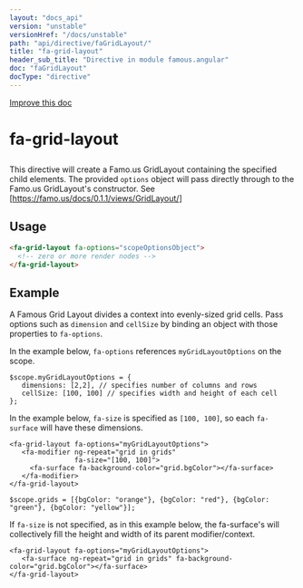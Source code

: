 ```yaml
---
layout: "docs_api"
version: "unstable"
versionHref: "/docs/unstable"
path: "api/directive/faGridLayout/"
title: "fa-grid-layout"
header_sub_title: "Directive in module famous.angular"
doc: "faGridLayout"
docType: "directive"
---
```


<div class="improve-docs">
  <a href='https://github.com/Famous/famous-angular/edit/master/src/scripts/directives/fa-grid-layout.js#L1'>
    Improve this doc
  </a>
</div>




<h1 class="api-title">

  fa-grid-layout



</h1>





This directive will create a Famo.us GridLayout containing the 
specified child elements. The provided `options` object
will pass directly through to the Famo.us GridLayout's
constructor.  See [https://famo.us/docs/0.1.1/views/GridLayout/]








  
<h2 id="usage">Usage</h2>
  
```html
<fa-grid-layout fa-options="scopeOptionsObject">
  <!-- zero or more render nodes -->
</fa-grid-layout>
```
  
  

  



<h2 id="example">Example</h2><p>A Famous Grid Layout divides a context into evenly-sized grid cells.  Pass options such as <code>dimension</code> and <code>cellSize</code> by binding an object with those properties to <code>fa-options</code>.</p>
<p>In the example below, <code>fa-options</code> references <code>myGridLayoutOptions</code> on the scope. </p>
<pre><code class="lang-javascript">$scope.myGridLayoutOptions = {
   dimensions: [2,2], // specifies number of columns and rows
   cellSize: [100, 100] // specifies width and height of each cell
};</code></pre>
<p>In the example below, <code>fa-size</code> is specified as <code>[100, 100]</code>, so each <code>fa-surface</code> will have these dimensions.</p>
<pre><code class="lang-html">&lt;fa-grid-layout fa-options=&quot;myGridLayoutOptions&quot;&gt;
   &lt;fa-modifier ng-repeat=&quot;grid in grids&quot; 
                fa-size=&quot;[100, 100]&quot;&gt;
     &lt;fa-surface fa-background-color=&quot;grid.bgColor&quot;&gt;&lt;/fa-surface&gt;
   &lt;/fa-modifier&gt;
&lt;/fa-grid-layout&gt;</code></pre>
<pre><code class="lang-javascript">$scope.grids = [{bgColor: &quot;orange&quot;}, {bgColor: &quot;red&quot;}, {bgColor: &quot;green&quot;}, {bgColor: &quot;yellow&quot;}];</code></pre>
<p>If <code>fa-size</code> is not specified, as in this example below, the fa-surface&#39;s will collectively fill the height and width of its parent modifier/context.</p>
<pre><code class="lang-html">&lt;fa-grid-layout fa-options=&quot;myGridLayoutOptions&quot;&gt;
   &lt;fa-surface ng-repeat=&quot;grid in grids&quot; fa-background-color=&quot;grid.bgColor&quot;&gt;&lt;/fa-surface&gt;
&lt;/fa-grid-layout&gt;</code></pre>



